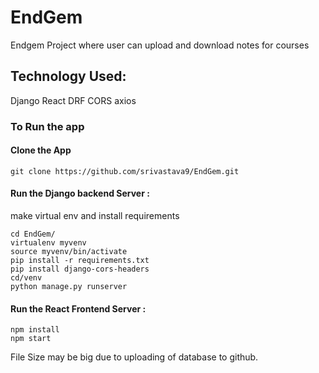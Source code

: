 
# EndGem
Endgem Project where user can upload and download notes for courses

## Technology Used:
Django
React
DRF
CORS
axios
### To Run the app

#### Clone the App
  
    git clone https://github.com/srivastava9/EndGem.git
  
#### Run the Django backend Server :
make virtual env
and install requirements
```
cd EndGem/
virtualenv myvenv
source myvenv/bin/activate
pip install -r requirements.txt
pip install django-cors-headers
cd/venv
python manage.py runserver

 ```
 #### Run the React Frontend Server :

```
npm install
npm start

 ```
 
 File Size may be big due to uploading of database to github.
 
